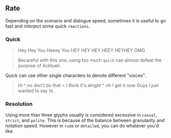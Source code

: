 ## Rate
Depending on the scenario and dialogue speed, sometimes it is useful to go fast and interject some quick `reactions`.

### Quick
> Hey
> Hey You
> Heeey You HEY HEY
> HEY HEEY HEYHEY
> OMG

> Becareful with this one, using too much `quick` can almost defeat the purpose of Acktueli.

Quick can use other _single_ characters to denote different "voices".

> Hi
^ no don't do that
< I think it's alright
^ oh I get it now
> Guys I just wanted to say hi.

### Resolution
Using more than three glyphs usually is considered excessive in `casual`, `strict`, and `polite`.  This is because of the balance between granularity and notation speed.  However in `rude` or `detailed`, you can do whatever you'd like.